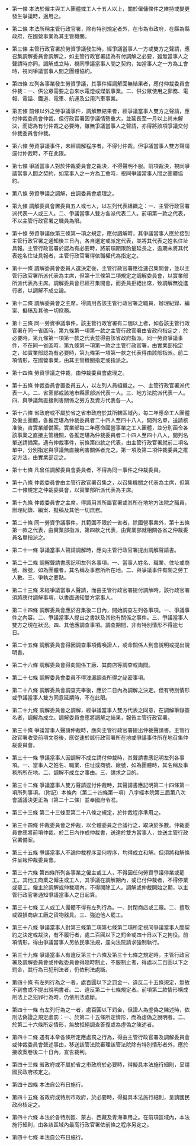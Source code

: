 * 第一條 本法於僱主與工人團體或工人十五人以上，關於僱傭條件之維持或變更發生爭議時，適用之。

* 第二條 本法所稱主管行政官署，除有特別規定者外，在市為市政府，在縣為縣政府，在國營事業為其主管機關。

* 第三條 主管行政官署於勞資爭議發生時，經爭議當事人一方或雙方之聲請，應召集調解委員會調解之，如主管行政官署認為有付調解之必要，雖無當事人之聲請時亦同。調解成立時，視同爭議當事人間之契約，如當事人之一方為工會時，視同爭議當事人間之團體協約。

* 第四條 左列各事業發生勞資爭議，其事件經調解面無結果者，應付仲裁委員會仲裁：一、供公眾需要之自來水電燈或煤氣事業。二、供公眾使用之郵務、電報、電話、鐵道、電車、航運及公用汽車事業。

* 第五條 前條以外之勞爭議事件，調解無結果者，經爭議當事人雙方之聲請，應付仲裁委員會仲裁，但行政官署因爭議情勢重大，並延長至一月以上尚未解決，而認為有付仲裁之必要時，雖無爭議當事人之聲請，亦得將該項爭議交付仲裁委員會仲裁。

* 第六條 勞資爭議事件，未經調解程序者，不得付仲裁，但爭議當事人雙方聲請逕付仲裁時，不在此限。

* 第七條 爭議當事人對於仲裁委員會之裁決，不得聲明不服。前項裁決，視同爭議當事人間之契約，如當事人之一方為工會時，視同爭議當事人間之團體協約。

* 第八條 勞資爭議之調解，由調委員會處理之。

* 第九條 調解委員會置委員五人或七人，以左列代表組織之：一、主管行政官署派代表一人或三人。二、爭議當事人雙方各派代表二人。前項第一款之代表，不以主管行政官署之職員為限。

* 第十條 勞資爭議依第三條第一項之規定，應付調解時，其爭議當事人應於接到主管行政官署之通知後三日內，各自選定或派定代表，並將其代表之姓名住址具報。主管行政官署於認為有必要時，將前項期限酌量延長之，逾期未將其代表姓名住址具報者，主管行政官署得依職權代為指定之。

* 第十一條 調解委員會委員人選決定後，主管行政官署應從速召集開會，並以主管行政官署所派代表為主席，但第十三條第二項規定之調解委員會，以實業部所派代表為主席。調解委員會已經召集開會，而委員拒絕出席，致調解無從進行者，以調解不成立論。

* 第十二條 調解委員會之主席，得調用各該主管行政官署之職員，辦理紀錄、編案、擬稿及其他一切庶務。

* 第十三條 同一勞資爭議事件，該主管行政官署有二個以上者，如各該主管行政官署在同一省區時，第九條第一項第一款之主管行政官署由省政府指定之，於必要時，第九條第一項第一款之代表並得由該省政府指派。同一勞資爭議事件，不在同一省區時，第九條第一項第一款之主管行政官署，由實業部指定之，如實業部認為有必要時，第九條第一項第一款之代表得由該部指派。前二項情形，在國營事業，由其主管機關指定或指派之。

* 第十四條 勞資爭議之仲裁，由仲裁委員會處理之。

* 第十五條 仲裁委員會置委員五人，以左列人員組織之。一、主管行政官署派代表一人。二、省黨部或該地市縣黨部派代表一人。三、地方法院派代表一人。四、與爭議無直接利害關係之勞方及資方代表各一人。

* 第十六條 省政府或不屬於省之省市政府於其所轄區域內，每二年應命工人團體及僱主團體，各推定堪為仲裁委員者二十四人至四十八人，開列名單，送請核准後，咨實業部備案。實業部每二年應命國營事業之工人團體，並分別函令各該事業之直接主管機關，各推定堪為仲裁委員者二十四人至四十八人，開列名單送請備案。遇有仲裁事件，前條第四款之代表，由主管行政官署就前二項名單中，分別指定與爭議無直接利害關係者充之。第一項及第二項仲裁委員之推定方法，由實業部定之。

* 第十七條 凡曾任調解委員會委員者，不得為同一事件之仲裁委員。

* 第十八條 仲裁委員會由主管行政官署召集之，以召集機關之代表為主席，但第二十條規定之仲裁委員會，以實業部所派代表為主席。

* 第十九條 仲裁委員會之主席，得調用其所屬官署或其所在地地方法院之職員，辦理紀錄、編案、擬稿及其他一切庶務。

* 第二十條 同一勞資爭議事件，其範圍不限於一省者，除國營事業外，第十五條第一款之代表，由實業部指派，第四款之代表，由實業部就相關各省之仲裁委員名單指派之。

* 第二十一條 爭議當事人聲請調解時，應向主管行政官署提出調解聲請書。

* 第二十二條 調解聲請書應記明左列各事項。一、當事人姓名、職業、住址或商號、廠號，如為團體者，其名稱及事務所所在地。二、與爭議事件有關之勞工人數。三、爭執之要點。

* 第二十三條 未經爭議當事人聲請，而由主管行政官署提付調解時，該行政官署須將應付調解事項，以書面通知雙方當事人。

* 第二十四條 調解委員會應於召集後二日內，開始調查左列各事項。一、爭議事件之內容。二、爭議當事人提出之書狀及其他有關係之事件。三、爭議當事人雙方之現在狀況。四、其他應調查事項。調查期間，非有特別情形不得逾七日。

* 第二十五條 調解委員會得因調查事項傳喚證人，或命關係人到會說明或提出說明書。

* 第二十六條 調解委員會得向關係工廠、其商店等調查或詢問。

* 第二十七條 調解委員會委員不得洩漏調查所得之祕密事項。

* 第二十八條 調解委員會調查完畢後，應於二日內為調解之決定。但有特別情形或爭議當事人雙方同意延期時，不在此限。

* 第二十九條 調解委員會之調解，經爭議當事人雙方代表之同意，在調解筆錄簽名者，調解為成立。調解委員會應將調解之結果，報告主管行政官署。

* 第三十條 爭議當事人聲請仲裁時，應向主管行政官署提出仲裁聲請書。主管行政官署收受前項文卷後，應從速於該行政官署所在地或爭議事件所在地召集仲裁委員會。

* 第三十一條 爭議當事人因調解不成立請付仲裁時，其聲請書應記明左列各事項。一、當事人之姓名、職業、住址或商號、廠號，如為團體時，其名稱及事務所所在地。二、調解不成立之事由。三、請求之目的。

* 第三十二條 爭議當事人雙方聲請逕付仲裁時，其聲請書應記明第二十四條第一項所列事項。（附記）本條內〔第二十四條第一項〕八字經本院第三屆第八次會議議決更正為〔第二十二條〕並奉國府令准。

* 第三十三條 第二十三條至第二十八條之規定，於仲裁程序準用之。

* 第三十四條 仲裁委員會之仲裁，以全體委員之合議行之，取決於多數。仲裁委員會應將前項仲裁，於二日內作成仲裁書，送達於雙方當事人，並送主管行政官署備案。

* 第三十五條 爭議當事人不論仲裁程序至何程序，均得成立和解。但須將和解條件呈報仲裁委員會。

* 第三十六條 第四條所列各事業之僱主或工人，不得因任何勞資爭議停業或罷工。其他工商業之僱主或工人，其爭議在調解期內，或已付仲裁者，不得停業或罷工。僱主於調解或仲裁期內，不得開除工人。調解或仲裁開始之期，以主管行政官署通知爭議當事人之日起算。

* 第三十七條 工人或工人團體不得有左列行為。一、封閉商店或工廠。二、擅取或毀損商店工廠之貨物器具。三、強迫他人罷工。

* 第三十八條 爭議當事人對第三條第二項第七條第二項所定視同爭議當事人間契約之決定或裁決，有不履行者，處二百圓以下之罰金或四十日以下之拘役。前項情形，得由爭議當事人另依民事法規，逕向法院請求強制執行。

* 第三十九條 爭議當事人有違反第三十六條及第三十七條之規定時，主管行政官署及調解委員會或仲裁委員會得隨時制止，不服制止者，得處以二百圓以下之罰金，其行為已犯刑法者，仍依刑法處斷。

* 第四十條 有左列行為之一者，處百圓以下之罰金一、違反二十五條規定，無故不到會或不提出說明書者。二、違反第二十七條規定者。前項第二款情形構成刑法上之犯罪行為時，仍依刑法處斷。

* 第四十一條 有左列行為之一者，處百圓以下罰金，但證人為虛偽之陳述時，依刑法偽證之規定處罰：一、於第二十五條所定情形，而為虛偽之說明者。二、於第二十六條所定情形，無故拒絕調查答復或為虛偽之陳述者。

* 第四十二條 遇有本章各條所定應處罰之行為，得由主管行政官署及調解委員會或仲裁委員會聲述事由，移送該管法院審理該管法院除有特別情形者外，應於接收案卷後二十日內，宣告裁判。

* 第四十三條 省政府或不屬於省之市政府於必要時，得擬具本法施行細則，呈請國民政府核定之。

* 第四十四條 本法自公布日施行。

* 第四十五條 省政府或特別市政府，於必要時，得擬具本法施行細則，呈請國民政府核定之。

* 第四十六條 本法於各特別區、蒙古、西藏及青海準用之。在前項區域內，本法施行細則，由各該區域內最高行政官署依前條之程序另定之。

* 第四十七條 本法自公布日施行。

